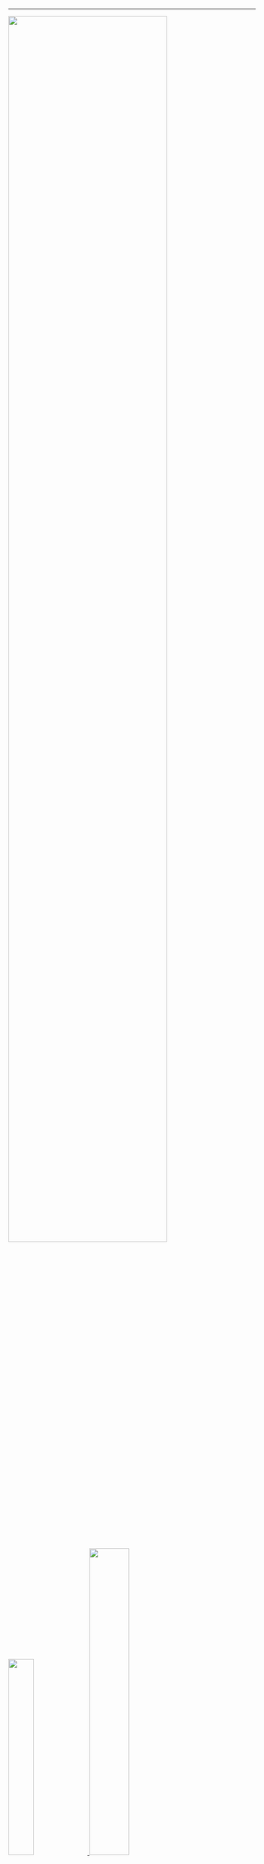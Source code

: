 <hr>

<a href="https://github.com/TIMER-err">
     <img width="80%" src="https://github-profile-trophy.vercel.app/?username=TIMER-err&theme=radical"/>
     <img width="32%" src="https://github-readme-stats.vercel.app/api/top-langs/?username=TIMER-err&theme=radical"/>
     <img width="40%" src="https://github-readme-stats.vercel.app/api?username=TIMER-err&theme=radical"/>
</a>

### Preferred Languages

<a href="https://www.java.com/en/download/help/whatis_java.html">
     <img
         align="left" alt="Java" width="30px" height="30" 
         src="https://img.icons8.com/color/48/000000/java-coffee-cup-logo--v2.png"
     />
</a>

<a href="/">
     <img
          align="left" alt="C++" width="30" height="30"
          src="https://commons.m.wikimedia.org/wiki/File:C%2B%2B_logo.png"
     />
</a>

<br />

<hr>

### Preferred IDE

<a href="https://www.jetbrains.com/idea/">
     <img
         align="left" height="30"
         src="https://img.icons8.com/color/48/000000/intellij-idea.png"
     />
</a>

<br />

<hr>

[![YMixin](https://github-readme-stats.vercel.app/api/pin/?username=yapeteam&repo=YMixin&cache_seconds=86400&theme=moltack)](https://github.com/yapeteam/YMixin)

[![stats](https://github-readme-stats.vercel.app/api?username=TIMER-err&show_icons=true&theme=moltack)](https://github.com/TIMER-err)

<br />

<!---
TIMER-err/TIMER-err is a ✨ special ✨ repository because its `README.md` (this file) appears on your GitHub profile.
You can click the Preview link to take a look at your changes.
--->
